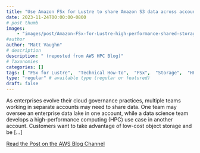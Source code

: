 ```yaml
---
title: "Use Amazon FSx for Lustre to share Amazon S3 data across accounts"
date: 2023-11-24T00:00:00-0800
# post thumb
images:
    - "images/post/Amazon-FSx-for-Lustre-high-performance-shared-storage.png"
#author
author: "Matt Vaughn"
# description
description: " (reposted from AWS HPC Blog)"
# Taxonomies
categories: []
tags: [ "FSx for Lustre",  "Technical How-to",  "FSx",  "Storage",  "HPC",  "Simple Storage Service (S3)",  "hpcblog", ]
type: "regular" # available type (regular or featured)
draft: false
---
```


As enterprises evolve their cloud governance practices, multiple teams working in separate accounts may need to share data. One team may oversee an enterprise data lake in one account, while a data science team develops a high-performance computing (HPC) use case in another account. Customers want to take advantage of low-cost object storage and be […]

<a href="https://aws.amazon.com/blogs/storage/using-amazon-fsx-for-lustre-to-share-amazon-s3-data-across-accounts/" class="btn btn-primary btn-lg active" role="button" aria-pressed="true" style="margin-top: 8px;">Read the Post on the AWS Blog Channel</a>